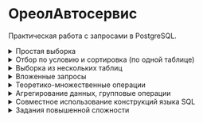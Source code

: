 # ОреолАвтосервис
Практическая работа с запросами в PostgreSQL. 

<details><summary>Простая выборка</summary>
1. Выдать список механиков (все столбцы таблицы mechanic).
		
```
SELECT * 
FROM mechanic
```
	
2. Выдать государственные номерные знаки, серии, номера и даты выдачи свидетельств о регистрации транспортных средств (таблица vehicle).

```
SELECT gnz, 
       ser$reg_certif, 
       num$reg_certif, 
       date$reg_certif 
FROM vehicle
```
	
3. Сформировать список автомобилей, прошедших обслуживание (таблица maintenance), путем указания их государственных номерных знаков (без дубликатов).
	
```
SELECT DISTINCT gnz  
FROM maintenance  
```
	
4. Выдать список государственных номерных знаков, серии, номера и даты выдачи свидетельств о регистрации транспортных средств в виде таблицы из двух колонок – "Государственный номерной знак", "Свидетельство о регистрации транспортного средства".
	
```
SELECT gnz "Государственный номерной знак",  
       concat_ws(', ', ser$reg_certif, 
       		       num$reg_certif, 
       		       date$reg_certif) 
       "Свидетельство о регистрации транспортного средства" 
FROM vehicle  
```
	
5. Сформировать список автомобильных заводов с указанием наименования, адреса фактического размещения и контактного телефона. Перечень должен быть отсортирован по наименованию, по алфавиту.
	
```
SELECT factory_name, 
       legal_addr,
       phone 
FROM factory 
ORDER BY factory_name
```
	
6. Составить список групп транспортных средств (таблица transpgroup) в формате <идентификатор группы>: <наименование группы> - <описание> (колонки id_tg, name и note, соответственно). Результирующий столбец должен быть именован, как "Группы транспортных средств".
	
```
SELECT concat(id_tg,': ', name,' - ', note) 
	   "Группы транспортных средств" 
FROM transpgroup
```
	
7. Составить список автомобилей с указанием их государственного номерного знака, стоимости и уплаченной суммы налога на добавленную стоимость, которая рассчитывается по ставке 20%.
	
```
SELECT gnz, 
       cost, 
       cost*0.2 "Налог" 
FROM vehicle
```
	
8. Рассчитать суммарную стоимость зарегистрированных автомобилей. Результат представить в денежном формате (длина мантиссы равна 2).
	
```
SELECT SUM(cost)::money "Суммарная стоимость" 
FROM vehicle
```
	
9. Выдать фамилии, инициалы и дату рождения механиков (получить в результирующей выборке один столбец со значениями вида "Светлов В.К., дата рождения 01.06.1967"). Для форматирования дат рождения использовать маску dd.mm.yyyy. Дать столбцу альтернативное имя "Лучшие механики предприятия". Ограничить список первыми пятью механиками, сортировку не производить.
Пример записи в ответе: Савостьянов А.В., дата рождения 23.03.1970
	
```
SELECT concat(sname_initials, ', 
       дата рождения ',to_char(born,'dd.mm.yyyy')) 
       "Лучшие механики предприятия" 
FROM mechanic 
LIMIT 5
```
	
10. Выдать фамилии, инициалы, даты рождения в формате 'dd.mm.yyyy' и возраст (в полных годах) механиков (использовать встроенную функцию age для работы с интервалами дат; выражение вида trunc((current_date-born)/365) некорректно, так как оно не учитывает високосные года).
	
```
SELECT sname_initials, 
       to_char(born,'dd.mm.yyyy') born, 
       age(born)  
FROM mechanic
```
	
11. Рассчитать отношение стоимости каждого автомобиля к его пробегу в километрах с точностью до копейки. Результат представить в виде: "<государственный номерной знак>-<значение отношения стоимости к пробегу> руб/км".

```
SELECT concat(gnz, ' - ',cost::money/run, 'руб/км') 
FROM vehicle
```
	
12. Сформировать список автомобилей (государственный номерной знак) с указанием в отдельном столбце даты, а в отдельном столбце времени прохождения обслуживания (таблица maintenance).

```
SELECT gnz, 
       to_char(date_work, 'dd.mm.yyyy')  "Date", 
       to_char(date_work, 'hh24:mi:ss')  "Time" 
FROM maintenance
```
	
13. Сформировать ведомость амортизационной стоимости автомобилей, учитывая, что за каждый полный год объект учета теряет 7% первоначальной стоимости. Для автомобилей, амортизационная стоимость которых меньше нуля, указывать отрицательную величину. Возраст автомобиля считать от даты ввода в эксплуатацию – date_use (таблица vehicle). В ведомость включить государственные номерные знаки, дату ввода в эксплуатацию и остаточную стоимость.
	
```
SELECT gnz, 
       date_use, 
       cost-(cost*0.07*(EXTRACT(YEAR FROM age(date_use)))) 
       "Амортизационная стоимость" 
FROM vehicle
```
	
14. Сформировать список автомобилей с указанием дня недели и порядкового дня года, в который они выпущены (столбец date_made таблицы vehicle). Результат оформить в виде одного столбца с именем "День недели и день года выпуска".

```
SELECT concat(to_char(date_made, 'Day'), ' ', 
       date_part('doy', date_made))  
       "День недели и день выпуска" 
FROM vehicle
```
</details>
	
<details>
<summary>Отбор по условию и сортировка (по одной таблице)</summary>

15. Найти российские автомобильные заводы, у которых почтовый и фактический адреса совпадают. Сформировать список с именами, фактическими адресами и контактными телефонами предприятий. 

```
SELECT factory_name, 
       legal_addr, 
       phone 
FROM factory 
WHERE phone LIKE '+7%' 
      AND 
      post_addr = legal_addr
```
	
16. Составить список механиков, имеющих трудовой стаж (столбец certif_date) более 13 лет. Выдать фамилии и инициалы механиков, даты выдачи сертификатов и приема на работу, трудовой стаж (полных лет), отсортировать список по возрастанию трудового стажа. 
	
```
SELECT sname_initials, 
       certif_date, 
       work_in_date, 
       EXTRACT(YEAR FROM age(certif_date)) "Стаж" 
FROM mechanic 
WHERE EXTRACT(YEAR FROM age(certif_date))>=13 
ORDER BY 4 ASC
```

17. Найти автомобили, для которых НДС, уплаченный при приобретении, превосходит 600 000 рублей (НДС рассчитывается по ставке 20% от суммы платежа). Выдать государственные номерные знаки, суммы и даты поступления уплаченного НДС. Выдачу отсортировать по уменьшению суммы уплаченного НДС.

```
SELECT gnz, 
       cost, 
       date$reg_certif 
FROM vehicle 
WHERE cost*0.2 > 6e5 
ORDER BY cost DESC
```
	
18. Сформировать список автомобилей, зарегистрированных в Орловской области. Вывести государственный номерной знак, серию, номер и дату выдачи свидетельства о регистрации транспортного средства. Отсортировать данные по региону регистрации, по убыванию.

```
SELECT gnz, 
       ser$reg_certif, 
       num$reg_certif, 
       date$reg_certif 
FROM vehicle 
WHERE substring(gnz from 7)::integer IN (57, 157, 757)
```
	
19. Найти работы, выполненные в выходные дни (субботу и воскресенье). Выдать государственные номерные знаки автомобилей, даты проведения работ, дни недели, в которые они проводились, и технические заключения по их результатам (tech_cond_resume). 
	
```
SELECT gnz, 
       DATE(date_work),
       to_char(date_work, 'Day') "День недели",
       tech_cond_resume 
FROM maintenance 
WHERE date_part('dow', date_work) IN (0,6)
```
	
20. Сформировать список работ, проведенных в выходные дни (кроме праздничных), по которым не сформировано техническое заключение специалиста.

```
SELECT gnz, 
       DATE(date_work),
       to_char(date_work, 'Day') "День недели",
       tech_cond_resume 
FROM maintenance 
WHERE date_part('dow', date_work) IN (0,6) 
      AND 
      tech_cond_resume IS NULL
```
	
21. Найти наименования отечественных моделей автомобилей, сформированных в соответствие с советским ГОСТ классификации и кодирования (кодировка номера модели имеет четыре разряда). 

```
SELECT model_name 
FROM model 
WHERE length(substring(model_name FROM 5))=4 
      AND 
      substring(model_name FOR 3) IN ('ГАЗ','ВАЗ','ПАЗ')
```
	
22. Выдать фамилии, инициалы механиков с фамилиями, начинающимися на буквы "А", "Ч", "Г" с упорядочением результирующей выборки по фамилии. 

```
SELECT sname_initials 
FROM mechanic
WHERE sname_initials LIKE 'А%' 
      OR sname_initials LIKE 'Ч%' 
      OR sname_initials LIKE 'Г%'
```

23. Найти автомобильные заводы, в названиях или почтовых адресах или фактических адресах которых встречается символ подчеркивания "_" (использовать предикат LIKE с конструкцией ESCAPE). Выдать названия юридических лиц, их почтовые и фактические адреса и телефоны. 

```
SELECT factory_name, 
       post_addr, 
       legal_addr, 
       phone 
FROM factory 
WHERE factory_name LIKE '%!_%' ESCAPE '!' 
      OR post_addr LIKE '%!_%' ESCAPE '!' 
      OR legal_addr LIKE '%!_%' ESCAPE '!'
```
	
24. Определить, когда последний раз проводилось обслуживание автомобиля с государственным номерным знаком 'c910ca57'. Результат представить в виде даты в формате "день.месяц.год" с указание тысячелетия (четырехразрядное обозначение года).

```
SELECT to_char(date_work,'dd.mm.yyyy') 
FROM maintenance 
WHERE gnz='c910ca57' 
ORDER BY date_work DESC 
LIMIT 1
```
	
25. Определить автомобили, которые в 2018 году посетили предприятие для обслуживания или ремонта. 

```
SELECT DISTINCT gnz 
FROM maintenance  
WHERE to_char(date_work, 'yyyy') = '2018'
```

26. Найти технические заключения, серия которых состоит только из цифр. Выдать серии, номера заключений и даты выполнения работ. 

```
SELECT s$diag_chart, 
	   mt_id, 
	   to_char(date_work, 'dd.mm.yyyy') 
FROM maintenance 
WHERE s$diag_chart ~ E'^\\d+$'
```
	
27. Найти технические заключения о проведенных работах, которые в серии имеют буквосочетание "ТО" в любом регистре, на любой позиции, выданные на работы, проведенные в 2019 году. Выдать серии и номера технических заключений через пробел в одном столбце. 

```
SELECT concat(s$diag_chart, ' ', st_id) 
FROM maintenance 
WHERE s$diag_chart ILIKE '%ТО%' 
      AND 
      extract(year FROM date_work)=2019
```
	
28. Найти работы, выполненные в последний день месяца (учитывать високосные годы). Выдать серии и номера технических заключений, даты (без указания времени) проведения работ, содержание заключения. 

```
SELECT s$diag_chart, 
       st_id, 
       to_char(date_work,'dd.mm.yyyy'), 
       tech_cond_resume 
FROM maintenance 
WHERE  date(date_work) 
       = 
       (date_trunc('month',date_work) + INTERVAL '1 MONTH - 1 DAY')::DATE
```

29. Найти автомобили, зарегистрированные за пределами Орловской области (код региона государственного номерного знака не входит во множество {57, 157, 757}). Выдать государственные номерные знаки, даты изготовления, даты начала эксплуатации, серии, номера и даты выдачи свидетельств о регистрации транспортных средств. Результат отсортировать по дате начала эксплуатации.

```
SELECT gnz, 
       date_made, 
       date_use, 
       ser$reg_certif, 
       num$reg_certif, 
       date$reg_certif 
FROM vehicle 
WHERE substring(gnz FROM 7)::integer NOT IN (57, 157, 757) 
ORDER BY date_use
```
	
30. Сформировать сортированный список государственных номерных знаков зарегистрированных автомобилей с добавлением столбца с порядковым номером записи, с названием "numrow".

```
SELECT gnz, 
       ROW_NUMBER() OVER (ORDER BY gnz)  numrow 
FROM vehicle
```	
</details>
	
<details>
<summary>Выборка из нескольких таблиц</summary>
	
31. Сформировать список производителей автомобилей и принадлежащих им заводов, отсортированный по столбцу "Производитель" по алфавиту. Столбец с названиями заводов именовать как "Завод".

```
SELECT name "Производитель", 
       factory_name "Завод"  
FROM factory f
INNER JOIN brand b ON b.idb = f.idb
ORDER BY name
```
	
32. Составить список автомобилей с указанием их государственного номерного знака (таблица vehicle), производителя (таблица brand), наименования марки (таблица marka) и модели (таблица model). Выдачу сформировать в виде двух столбцов – "Государственный номерной знак" и "Автомобиль". Во втором столбце должны быть через запятую указаны производитель, марка и модель. Учесть, что при конкатенации строк если одно из выражений возвращает NULL, то и вся строка примет значение NULL (использовать функцию COALESCE).

```
SELECT gnz AS "Государственный номерной знак", 
       COALESCE(CONCAT(b.name,', ', m.name,', ', mod.model_name),'Нет инфо') 
       "Автомобиль"
FROM vehicle v
JOIN brand b ON b.idb = v.idb
JOIN marka m ON m.idm = v.idm 
JOIN model mod ON mod.idmo = v.idmo
```
	
33. Создать список контактных телефонов производителей (телефоны заводов), по которым могут обратиться владельцы автомобилей. Указать государственный номерной знак автомобиля, наименование производителя и контактный телефон завода, на котором произведен автомобиль. 

```
SELECT v.gnz, b.name, f.phone 
FROM vehicle v
JOIN factory f ON f.idf = v.idf
JOIN brand b ON b.idb = v.idb
```
	
34. Составить список механиков, обслуживавших автомобиль с государственным номерным знаком "o009oo57". В выдачу включить дату проведения работ в формате "dd.mm.yyyy" и фамилию и инициалы механика. Результат отсортировать в хронологическом порядке.

```
SELECT to_char(date_work, 'dd.mm.yyyy'), 
       mec.sname_initials 
FROM maintenance mt
JOIN mechanic mec ON mec.id_mech = mt.id_mech
WHERE mt.gnz='o009oo57'
ORDER BY date_work DESC
```
	
35. Найти автомобили производства Японии. Указать производителя, марку, модель, разделенные пробелами в одном столбце, и государственный номерной знак. Учесть, что ряд автомобилей в атрибуте marka имеют значение NULL.

```
SELECT concat(b.name,' ', m.name,' ', mod.model_name) "Автомобиль", 
       v.gnz "Гос. номер. знак"
FROM vehicle v
JOIN brand b ON b.idb = v.idb
JOIN marka m ON m.idm = v.idm
JOIN model mod ON mod.idmo = v.idmo
JOIN state st ON st.st_id = v.st_id
WHERE st.name='Япония'
```

36. Сформировать список автомобилей, сменивших владельца (самосоединение таблицы vehicle со своей копией, совпадают даты изготовления, производители, марки, модели; различаются государственные номерные знаки, серии, номера и даты выдачи свидетельств о регистрации транспортных средств). В выдачу включить столбец "Дата изготовления", указать установленный ранее государственный номерной знак, серию, номер и дату (в формате "dd.mm.yyyy") выдачи свидетельства о регистрации транспортного средства в одном столбце, разделив пробелами. Такие же данные должны быть приведены по новому государственному регистрационному знаку и свидетельству о регистрации транспортного средства.

```
SELECT a1.date_made, 
	   a1.gnz, CONCAT_WS(' ',a1.num$reg_certif, a1.ser$reg_certif, 
	   to_char(a1.date$reg_certif, 'dd.mm.yyyy'))  "Дата изготовления",
	   b1.gnz, 
	   CONCAT_WS(' ',b1.num$reg_certif, 
	   b1.ser$reg_certif, 
	   to_char(b1.date$reg_certif, 'dd.mm.yyyy')) "Да-та изготовления"
FROM vehicle a1
JOIN vehicle b1
ON b1.date_made = a1.date_made
AND b1.gnz > a1.gnz  
JOIN brand ON brand.idb = a1.idb
JOIN marka ON marka.idm = a1.idm
JOIN model ON model.idmo = a1.idmo
```

37. Выдать список механиков (фамилии и инициалы), государственные номерные знаки обслуженных или отремонтированных ими автомобилей и даты выполнения работ с учетом возможности отсутствия выполненных заказов некоторыми механиками. 

```
SELECT m.sname_initials, 
	   mt.gnz, 
	   mt.date_work, 
	   mt.tech_cond_resume
FROM maintenance mt
RIGHT JOIN mechanic m ON mt.id_mech = m.id_mech
```
	
38. Сформировать список технических заключений по ремонтам автомобилей BMW. В выдачу включить наименование производителя, наименование завода, дату проведения ремонта без указания времени, формулировку технического заключения. Список технических заключений отсортировать по дате оформления.

```
SELECT b.name, 
	   f.factory_name, 
	   DATE(mt.date_work), 
	   mt.tech_cond_resume
FROM maintenance mt
JOIN brand b ON b.idb = mt.idb
      AND 
      b.idb = 22
JOIN factory f ON f.idf = mt.idf
WHERE mt.mt_id::INT = 20
ORDER BY mt.date_work
```

39. Найти автомобильные предприятия, расположенные на той же улице, что и "ОАО АВТОВАЗ". Выдать наименование, почтовый и фактический адрес, контактный телефон. Использовать самосоединение.

```
SELECT a1.factory_name, 
       b1.post_addr, 
       b1.legal_addr, 
       b1.phone
FROM factory a1
JOIN factory b1 ON a1.factory_name LIKE '%ОАО АВТОВАЗ%'
     AND a1.post_addr = b1.post_addr 
     AND a1.factory_name > b1.factory_name
```
	
40. Найти автомобили, которые обслуживал тот же механик, что и автомобиль с государственным номерным знаком "o929ao57". Выдать государственные номерные знаки обслуженных автомобилей, даты выполнения работ и в отдельном столбце время выполнения работ в 24-часовом формате без указания секунд.

```
SELECT b1.gnz,  
       b1.date_work, 
       to_char(b1.date_work,'hh:mm')
FROM maintenance a1
JOIN maintenance b1 ON b1.id_mech = a1.id_mech 
     AND 
     a1.gnz = 'o929ao57'
```

41. Сформировать список автомобилей, свидетельство о регистрации транспортного средства которых имеет ту же серию, что и документ автомобиля с государственным номерным знаком "c172ac57". В выдачу включить только автомобили того же производителя, что и автомобиль с государственным номерным знаком "c172ac57", указать их государственный номерной знак, наименование производителя, дату ввода в эксплуатацию (date_use).

```
SELECT t1.factory_name, 
       t1.post_addr, 
       t1.legal_addr, 
       t1.phone 
FROM factory t1 
JOIN factory t2 USING (post_addr) 
WHERE t1.idf > t2.idf 
      AND 
     t2.factory_name ~ '.ОАО АВТОВАЗ.';
SELECT t1.gnz, 
       t1.idb, 
       t1.date_use 
FROM vehicle t1 
LEFT JOIN vehicle t2 USING (ser$reg_certif) 
WHERE t2.gnz = 'c172ac57' 
      AND 
      t1.idb = t2.idb 
      AND 
      t1.gnz != t2.gnz
```
</details>

<details>
<summary>Вложенные запросы</summary>
	
42. Найти автомобили, которые никогда не обслуживались предприятием. Выдать список государственных номерных знаков этих автомобилей.

```
SELECT v.gnz 
FROM vehicle v
WHERE v.gnz NOT IN (SELECT gnz 
                    FROM maintenance)
```
	
43. Составить список автомобилей (государственный номерной знак и стоимость), которые стоят не более средней стоимости всех зарегистрированных автомобилей.

```
SELECT gnz, 
       cost
FROM vehicle 
WHERE cost<=(SELECT AVG(cost) 
	     FROM vehicle)
```
		   
44. Найти автомобили, которые были приобретены не новыми. К таким можно отнести экземпляры, у которых год и месяц начала эксплуатации и год и месяц даты выдачи свидетельства о регистрации транспортного средства не совпадают.

```
SELECT gnz
FROM vehicle 
WHERE (SELECT to_char(date_use, 'yyyy.mm')) 
       != 
      (SELECT to_char(date$reg_certif, 'yyyy.mm'))
```
		   
45. Найти автомобили, изготовленные на том же заводе, что и автомобиль с государственным номерным знаком "x027kp57". Выдать их государственные номерные знаки, наименование, почтовый адрес и контактный телефон завода. 

		   
```
SELECT v.gnz, 
       f.factory_name, 
       f.post_addr, 
       f.phone
FROM factory f
JOIN vehicle v ON v.idf = f.idf
     AND 
     (SELECT vehicle.idf 
     FROM vehicle 
     WHERE vehicle.gnz='x027kp57')
     =
     f.idf 
     AND v.gnz != 'x027kp57'
```
		   
46. Составить список автомобильных брендов, не имеющих собственного производства на территории Российской Федерации. Указать их наименования, государственную принадлежность.

		   
```
SELECT b.name, 
       st.name 
FROM state st
JOIN brand b ON b.st_id = st.st_id
AND 
(SELECT state.st_id 
FROM state 
WHERE state.name='Российская Федерация') != b.st_id
```
		   
47. Найти производителей, которые имеют заводы, как на территории Российской Федерации, так и за ее пределами. Указать наименование бренда, название и адрес размещения завода.

```
WITH 
rus_br AS
(
SELECT idb
FROM factory
WHERE st_id != 1
	  AND 
	  legal_addr ILIKE '%Россия%'
)
SELECT b.name,
	   f.factory_name,
	   f.legal_addr
FROM brand b 
JOIN factory f ON f.idb = b.idb
WHERE b.idb IN (SELECT *
		FROM rus_br
	       )
```

48. Определить почтовый адрес завода, изготовившего автомобиль с государственным номерным знаком "a723ak57", для направления претензии по недостатку, выявленному в ходе проведения ремонта 6 ноября 2018 года. В выдачу включить государственный номерной знак, производителя, марку и модель автомобиля в одной колонке через запятую, дату изготовления автомобиля, наименование завода-изготовителя, его почтовый адрес, дату проведения ремонта, серию и номер выданной диагностической карты в одной колонке через пробел, техническое заключение по ремонту.


```
SELECT mt.gnz, 
	   concat_ws(', ',b.name, m.name, md.model_name), 
	   v.date_made,
	   f.factory_name, 
	   f.post_addr, 
	   mt.date_work, 
	   concat_ws(' ',mt.s$diag_chart, mt.n$diag_chart),
	   mt.tech_cond_resume
FROM maintenance mt
INNER JOIN vehicle v ON v.gnz 
		IN (
    	SELECT gnz 
    	FROM maintenance
        WHERE gnz = 'a723ak57')
	    AND mt.date_work::DATE = '06-11-2018'
JOIN marka m ON m.idm = mt.idm
JOIN brand b ON b.idb = mt.idb
JOIN model md ON md.idmo = mt.idmo
JOIN factory f ON f.idf = mt.idf
```

49. Рассчитать количество заказов по видам работ. Выдачу сформировать в виде таблицы, где предусмотреть три столбца: "Техническое обслуживание", включив в подсчет все виды технического обслуживания; "Ремонт"; "Предпродажная подготовка". 

```
SELECT 
(SELECT COUNT(date_work) 
FROM maintenance 
WHERE mt_id::INT BETWEEN 1 AND 18) "Техническое обслуживание",
(SELECT COUNT(date_work) 
FROM maintenance 
WHERE mt_id::INT = 20) "Ремонт", 
(SELECT COUNT(date_work) 
FROM maintenance 
WHERE mt_id::INT = 19) "Предпродажная подготовка"
FROM maintenance
LIMIT 1
```

50. Найти механиков, которые выполнили 2 и более заказов в один день. Выдать их фамилии и инициалы.


```
SELECT m.sname_initials
FROM maintenance mt
JOIN mechanic m ON mt.id_mech = m.id_mech
GROUP BY mt.date_work::Date, m.sname_initials
HAVING COUNT(date_work::date) >= 2
```
	
</details>	

<details>
<summary>Теоретико-множественные операции</summary>
	
51. Найти автомобили, претендующие на отнесение к классу раритетных. К таковым относят автомобили отечественного производства в возрасте не менее 30 лет, либо зарубежные автомобили в возрасте не менее 25 лет, либо автомобили, имеющие пробег не менее 500000 км без учета возраста. Указать государственный номерной знак, год выпуска и пробег каждого из них.

```
SELECT v.gnz,
       EXTRACT(YEAR FROM v.date_made) god,
       v.run
FROM vehicle v
JOIN brand b ON b.idb = v.idb
WHERE (b.idb IN (1, 2, 8, 9)
       AND
       DATE_PART('YEAR', AGE(CURRENT_DATE, v.date_made))::INT >= 30)
       OR
       (b.idb IN (22,23,11,31,32,41,42)
       AND 
       DATE_PART('YEAR', AGE(CURRENT_DATE, v.date_made))::INT >= 25)
       OR
       (v.run > 500000)
```

52. Найти автомобили, которые посещали предприятие только по пятницам. Выдать государственные номерные знаки. 

```
SELECT DISTINCT m.gnz
FROM maintenance m
WHERE EXTRACT(DOW FROM date_work) = 5
	  AND
	  NOT EXISTS	
	  			(SELECT gnz
				FROM maintenance mt
				WHERE m.gnz = mt.gnz
				 	  AND
				      EXTRACT(DOW FROM date_work) != 5)
```
	
53. Найти все автомобили, обслуженные механиком Баженовым М.К. (все виды ТО), и (в том числе включительно) отремонтированные механиком Савостьяновым А.В. (только ремонты). Указать их государственные номерные знаки.

```
WITH
baz AS
(
	    SELECT gnz
	    FROM maintenance
	    WHERE 
		(id_mech = 5
		AND 
		mt_id::INT BETWEEN 1 AND 18)
),
sev AS
(
	SELECT gnz
	FROM maintenance
	WHERE id_mech = 1
	      AND
	      mt_id::INT = 20
)
SELECT baz.gnz
FROM baz
JOIN sev ON baz.gnz = sev.gnz
```
	
54. Найти механиков, которые в 2018 году ежемесячно (без пропусков) получали наряды на обслуживание или ремонт автомобилей. Выдать их фамилии и инициалы.

```
(SELECT first_value(sname_initials) OVER (ORDER BY 1) sname 
FROM mechanic AS m1
JOIN maintenance m ON m1.id_mech = m.id_mech
WHERE extract('year' from date_work) = 2018 
GROUP BY m1.id_mech, m1.sname_initials 
HAVING COUNT(DISTINCT extract('month' from date_work)) = 12)
```
	
55. Найти автомобили, которые обслуживались только в 2018 году. Указать государственный номерной знак, дату проведения обслуживания и техническое заключение по его результатам.

```
SELECT gnz,
       date_work dt,
       tech_cond_resume tcr
FROM maintenance m
WHERE EXTRACT(YEAR FROM date_work::date) = 2018
	  AND
	  NOT EXISTS
	  		(SELECT gnz
			FROM maintenance mt
			WHERE m.gnz = mt.gnz
			AND
			EXTRACT(YEAR FROM date_work::date) != 2018
			)
```

56. Выдать список рабочих дней в феврале 2018 года, в которые не выполнялись заказы по обслуживанию или ремонту автомобилей. Выдать даты дней без заказов.

```
WITH
gendt AS
(
SELECT i::date 
FROM generate_series('2018-02-01',
		     '2018-02-28',
		     '1 day'::INTERVAL) i
)
SELECT gendt.i
FROM gendt
LEFT JOIN maintenance mt ON mt.date_work::date = gendt.i
WHERE mt.date_work IS NULL
	  AND
	  EXTRACT(ISODOW FROM gendt.i) NOT IN (6,7)
	  AND gendt.i <> '2018-02-23'	
```
</details>	

<details>
<summary>Агрегирование данных, групповые операции</summary>
	
57. Определить количество работ, выполненных в 2017 году. 

```
SELECT COUNT(gnz) 
FROM maintenance 
WHERE EXTRACT(year FROM date_work)=2017
```
	
58. Рассчитать общую сумму НДС, уплаченную в 2016 году (НДС рассчитывается как 18% от суммы платежа) за приобретенные автомобили. Результат округлить до копеек и представить в виде количества рублей и копеек. 

```
SELECT to_char(SUM(cost)*0.18,'999 999 999 руб. 99 коп')
FROM vehicle 
WHERE EXTRACT(year FROM date$reg_certif)=2016
```
	
59. Определить, сколько учтено автомобилей, зарегистрированных в Орловской области. 

```
SELECT COUNT(gnz) 
FROM vehicle
WHERE SUBSTRING(gnz FROM 7 FOR 2)::INT IN ( 57 )
```
	
60. Определить средний возраст механиков предприятия с точностью до двух значащих цифр мантиссы.

```
SELECT ROUND(((EXTRACT(YEAR FROM AVG(AGE(born))) * 12 
       + 
       EXTRACT(MONTH FROM AVG(AGE(BORN))))/12), 2) 
FROM mechanic
```
	
61. Определить общую и среднюю стоимость с точностью до копейки, общий и средний пробег с точностью до 100 м всех зарегистрированных автомобилей. Указать в качестве имен столбцов требуемые вычисления.

```
SELECT ROUND(SUM(cost), 2)  "Общая стоимость",
       ROUND(AVG(cost), 2) "Средняя стоимость",
       ROUND(SUM(run), 1) "Общий пробег",
       ROUND(AVG(run), 1) "Средний пробег"
FROM vehicle
```
	
62. Определить средний пробег автомобилей каждого бренда. Результат округлить до 10 м. 

```
SELECT ROUND(AVG(vehicle.run),2),
       b.name
FROM vehicle
JOIN brand b ON b.idb = vehicle.idb
GROUP BY vehicle.idb, b.name
```

63. Рассчитать среднюю стоимость с точностью до копейки каждой марки зарегистрированных автомобилей. В выдачу включить наименование бренда, марки и среднюю стоимость.

```
SELECT AVG(v.cost)::money,
       b.name,
       m.name
FROM vehicle v
JOIN brand b ON b.idb = v.idb
JOIN marka m ON m.idm = v.idm
GROUP BY  b.name, m.name
```
	
64. Определить с точностью до двух значащих цифр мантиссы средний возраст автомобилей каждой марки. Для автомобилей, у которых не предусмотрена марка, указывать модель.

```
SELECT DISTINCT ON (m.name) ROUND(CAST(AVG(DATE_PART('YEAR', AGE(v.date_made)) )AS NUMERIC), 2),
	CASE
	   WHEN m.name IS NULL THEN  md.model_name
	   ELSE m.name
	END
FROM vehicle v
JOIN marka m ON m.idm = v.idm
JOIN model md ON v.idmo = md.idmo
GROUP BY m.name, md.model_name
```
	
65. Определить год, за который поступило больше всего заказов (относительно других лет).

```
SELECT EXTRACT(year FROM date_work::date) years
FROM maintenance
GROUP BY EXTRACT(year FROM date_work::date)
ORDER BY COUNT(date_work) DESC
LIMIT 1
```

66. Построить распределение марок автомобилей, ограничив список марками, встречающимися не менее 8 раз. Список упорядочить по уменьшению количества экземпляров марки.

```
SELECT CONCAT(b.name, ' ',m.name),
       COUNT(m.name)
FROM vehicle v
JOIN marka m ON m.idm = v.idm
JOIN brand b ON b.idb = v.idb
GROUP BY b.name, m.name
HAVING COUNT(m.name) >= 8
ORDER BY 2 DESC
```
	
67. Найти автомобили, владельцы которых за все время разместили заказ только один раз. Выдать государственные номерные знаки.

```
SELECT gnz
FROM maintenance
GROUP BY gnz
HAVING COUNT(date_work) = 1
```
	
</details>
	
<details>
<summary>Совместное использование конструкций языка SQL</summary>
	
68. Найти автомобили, выпущенные в Евросоюзе. Выдать государственные номерные знаки, государственную принадлежность и наименование завода-изготовителя, его фактический адрес и телефон.

```
SELECT v.gnz,
       s.name,
       f.factory_name,
       f.legal_addr,
       f.phone
FROM vehicle v
JOIN state s ON s.st_id = v.st_id
JOIN factory f ON f.idf = v.idf
WHERE s.st_id IN (2,4)
```

69. Найти автомобили, которые проходили на предприятии только предпродажную подготовку. Указать их государственные номерные знаки, дату предпродажной подготовки, фамилию и инициалы механика, проводившего работы.

```
SELECT mt.gnz,
       mt.date_work::DATE,
       m.sname_initials
FROM maintenance mt
JOIN mechanic m ON m.id_mech = mt.id_mech
JOIN maintenancetype mtt ON mtt.mt_id = mt.mt_id
WHERE mtt.mt_id::int = 19
```

70. Определить автомобильный бренд, на который клиенты предприятия, вместе потратили больше всех денег (найти «автомобиль богатых»).

```
WITH 
br AS
(
SELECT idb,
       SUM(cost) totalc
FROM vehicle
GROUP BY idb
ORDER BY totalc DESC
LIMIT 1
)
SELECT b.name
FROM brand b
JOIN br ON b.idb = br.idb
```

71. Определить, сколько автобусов обслужено механиком Кротовым К.О.

```
SELECT COUNT(mt.id_tg)
FROM maintenance mt
WHERE mt.id_mech = (SELECT id_mech
		    FROM mechanic
		    WHERE sname_initials ILIKE '%Кротов К.О.%')
	 	    AND
	 	    mt.id_tg = (SELECT id_tg
				FROM transpgroup
				WHERE name ILIKE '%Автобус%')
```
	
72. Найти автомобили, которые были приобретены не новыми (интервал между датой выдачи свидетельства о регистрации транспортного средства и датой начала эксплуатации больше двух недель). Выдать государственные номерные знаки, производителя, марку, модель, серию, номер и дату выдачи свидетельства о регистрации транспортного средства, дату начала эксплуатации. Все данные, кроме даты начала эксплуатации организовать одним столбцом по формату: <Государственный номерной знак><Производитель><Марка><Модель>, Свидетельство о регистрации <Серия СРТС> № <Номер СРТС> выдано: <Дата выдачи СРТС>.

```
SELECT v.date_use,
       CONCAT(v.gnz, 
              b.name,
              mr.name,
              md.model_name,
              'Свидетельство о регистрации: ',v.ser$reg_certif,
              '№',v.num$reg_certif,
              'выдано: ', v.date$reg_certif
              )
FROM vehicle v
JOIN brand b ON b.idb = v.idb
JOIN marka mr ON mr.idm = v.idm
JOIN model md ON md.idmo = v.idmo
WHERE AGE(date$reg_certif, date_use) > '14 days'
```
	
73. Сформировать список заводов по производству автомобилей, размещенных на территории Российской Федерации, и, в зависимости от того, входит ли страна бренда в Европейский союз или нет, указать наименование бренда, предприятия, почтовый или фактический адрес соответственно (для стран Евросоюза указывать почтовый адрес), телефон.

```
SELECT b.name,
       f.factory_name,
	   CASE
	   		WHEN f.st_id IN (2,4) THEN f.post_addr
	   		ELSE f.legal_addr
	   END post_addr,
       f.phone
FROM brand b
JOIN factory f ON b.idb = f.idb 
WHERE f.legal_addr ILIKE '%Россия%'
```
	
74. Найти производителей, автомобили которых в 2018 году реже остальных требовали ремонта. Выдать названия брендов и количество ремонтов их автомобилей.

```
SELECT b.name,
       COUNT(mt.mt_id) "Количество ремонтов"
FROM maintenance mt
JOIN brand b ON b.idb = mt.idb
JOIN maintenancetype mtt ON mtt.mt_id = mt.mt_id
WHERE mtt.mt_id::int = 20
      AND
      EXTRACT(YEAR FROM mt.date_work) = 2018
GROUP BY mt.mt_id, b.name
ORDER BY 2 ASC
LIMIT 1
```

75. Найти механиков, которые выполнили больше работ, чем Голубев Д.Н. В выдачу включить фамилии и инициалы этих людей.

```
SELECT mec.sname_initials
FROM maintenance mt
JOIN mechanic mec ON mt.id_mech = mec.id_mech
WHERE mt.mt_id::INT BETWEEN 1 AND 18
GROUP BY 1
HAVING COUNT(date_work) > (SELECT 
	   		   COUNT(date_work) cdw
			   FROM maintenance
			   WHERE id_mech = 12
			   AND
			   mt_id::INT BETWEEN 1 AND 18
			   )
```
	
76. Найти автомобили, зарегистрированные в один и тот же день. Выдать государственные номерные знаки, в одном столбце через пробел производителя, марку и модель каждого из них, дату регистрации.
	
```
SELECT v.gnz,
       CONCAT_WS(' ',br.name, m.name, mod.model_name),
       v.date$reg_certif
FROM vehicle v
JOIN vehicle b ON b.date$reg_certif = v.date$reg_certif
JOIN brand br ON br.idb = v.idb
JOIN marka m ON m.idm = v.idm
JOIN model mod ON mod.idmo = v.idmo
WHERE v.gnz != b.gnz
```

77. Для каждого автомобиля указать число посещения им предприятия (учитывать, что могут быть автомобили, которые ни разу не обслуживались, в этом случае выводить значение 0). Вывести государственные номерные знаки, серии, номера и даты их свидетельств о регистрации транспортного средства и количество посещений. Выдачу отсортировать по количеству посещений.

```
SELECT  v.gnz,
	v.ser$reg_certif,
	v.num$reg_certif,
	v.date$reg_certif,
	COUNT(mt.date_work) totalW
FROM maintenance mt
RIGHT JOIN vehicle v ON mt.gnz = v.gnz
GROUP BY 1,2,3,4
ORDER BY totalW DESC
```
	
78. Найти автомобили, которые в 2016, 2017 и 2018 годах совершили 80% и более посещений предприятия от всего объема их обслуживания за все время. Вывести их государственные номерные знаки. 

```
SELECT m.gnz, 
       COUNT(to_char(m.date_work, 'yyyy')) 
FROM maintenance m,
    (SELECT m.gnz, COUNT(to_char(m.date_work, 'yyyy')) 
     FROM maintenance m 
     WHERE to_char(date_work, 'yyyy') = '2016' OR to_char(date_work, 'yyyy') = '2017' 
     OR to_char(date_work, 'yyyy') = '2018' GROUP BY m.gnz) 
TEMP WHERE m.gnz = TEMP.gnz GROUP BY m.gnz, TEMP.count 
HAVING COUNT(to_char(m.date_work, 'yyyy'))*0.8 <= TEMP.count
```

79. Найти механиков, получивших сертификат на работу после достижения ими пенсионного возраста. Учесть, что до 2018 года возраст выхода на пенсию для мужчин составлял 60, а для женщин – 55 лет, а с 2018 года эти показатели увеличены на 5 лет и действуют относительно тех, кому настал срок выхода на пенсию. Прогрессивную шкалу роста пенсионного возраста не учитывать. Выдать фамилии, инициалы и даты рождения механиков, даты получения ими сертификатов и приема на работу.

```
SELECT sname_initials,
       born,
       certif_date,
       work_in_date
FROM mechanic
WHERE DATE_PART('YEAR',AGE(born)) >= 65
OR 
DATE_PART('YEAR',AGE(born)) >= 60
```
	
80. Сформировать отчет о выполненных ремонтах автомобилей за все время работы предприятия. В отчете отобразить: государственный номерной знак; в одном столбце через запятую наименование производителя, марку и модель; также в одном столбце указать через пробел серию, номер и дату выдачи свидетельства о регистрации транспортного средства; дату проведения ремонта; фамилию и инициалы механика, выполнившего ремонт; техническое заключение по ремонту. Все даты приводить в формате "dd.mm.yyyy".

```
SELECT mt.gnz,
       CONCAT_WS(', ',f.factory_name, m.name, mod.model_name),
       CONCAT_WS(' ',v.ser$reg_certif, num$reg_certif, to_char(date$reg_certif,'dd.mm.yyyy')),
       to_char(mt.date_work,'dd.mm.yyyy'),
       mec.sname_initials,
       mt.tech_cond_resume
FROM maintenance mt
JOIN factory f ON f.idf = mt.idf 
JOIN marka m ON m.idm = mt.idm
JOIN model mod ON mod.idmo = mt.idmo
JOIN vehicle v ON mt.gnz = v.gnz
JOIN mechanic mec ON mec.id_mech = mt.id_mech
```
	
81. Определить долю в процентах (с точностью до двух значащих цифр мантиссы) в общем результате предприятия механика Савостьянова А.В. Считать, что все работы (заказы на ремонт или обслуживание) являются одинаково весомыми в общих итогах работы предприятия. 

```
WITH
sev AS
(
SELECT m.id_mech mec,
       COUNT(mt.date_work) cmt
FROM mechanic m
JOIN maintenance mt ON mt.id_mech = m.id_mech 
WHERE m.sname_initials ILIKE '%Савостьянов А.В.%'
GROUP BY 1
)
SELECT ROUND((cmt / (SELECT COUNT(date_work)
		     FROM maintenance)::numeric) * 100, 2)
FROM sev
```
	
82. Сформировать список инвестиционно не выгодных автомобилей. К таковым относятся автомобили с пробегом не менее 100 000 км, или имеющие возраст 3 и более года, или побывавшие в ремонте хотя бы один раз, а также автомобили из транспортных групп "Специальные автомобили", "Специализированные автомобили", "Спортивные автомобили" или "Спортивные мотоциклы". В список включить столбцы: "Государственный номерной знак", "Возраст", "Пробег" и "Дата последнего ремонта". Если автомобиль в ремонте не был, то в последнем столбце должен храниться пробел. 

```	
WITH
remont AS
(
	SELECT gnz,
	       COUNT(date_work) cdw
	FROM maintenance
	GROUP BY gnz
),
spec_id AS
(
	SELECT id_tg
	FROM transpgroup
	WHERE name ILIKE ANY (ARRAY['%Специальные автомо-били%',
					  '%Специализированные автомобили%',
					  '%Спортивные автомобили%',
					  '%Спортивные мотоциклы%'])
)
SELECT v.gnz "Гос. номерной знак",
	   DATE_PART('YEAR',AGE(v.date_made)) "Возраст",
	   v.run "Пробег",
	   CASE
	   		WHEN to_char(MAX(mt.date_work),'dd-mm-yyyy') IS NOT NULL THEN to_char(MAX(mt.date_work),'dd-mm-yyyy')
	   		ELSE COALESCE(to_char(MAX(mt.date_work::DATE),'dd-mm-yyyy'),'') 
	   END "Дата последнего ремонта"
FROM vehicle v
LEFT JOIN remont ON remont.gnz = v.gnz
LEFT JOIN spec_id ON spec_id.id_tg = v.id_tg
LEFT JOIN maintenance mt ON mt.gnz = v.gnz
WHERE v.run >= 100000
	  OR
	  DATE_PART('YEAR',AGE(v.date_made)) >= 3
	  OR
	  remont.cdw >= 1
	  OR
	  v.id_tg = spec_id.id_tg
GROUP BY v.gnz, v.date_made, v.run
```
	
83. Определить проводилось ли не регламентное техническое обслуживание автомобилей японского производства. Не регламентным считается любое техническое обслуживание, не предусмотренное для автомобилей, выпущенных японскими производителями. В выдаче указать государственные номерные знаки, производителя, марку, модель автомобиля, вид, дату и заключение по проведенному не регламентному ТО, фамилию и инициалы механика, выполнявшего работы.

```
SELECT DISTINCT ON (mt.gnz) 
       mt.gnz,
       b.name,
       m.name,
       mtt.name,
       mod.model_name,
       mt.date_work::DATE,
       mt.tech_cond_resume,
       mec.sname_initials
FROM maintenance mt
JOIN maintenancetype mtt ON mt.mt_id = mtt.mt_id
JOIN brand b ON b.idb = mt.idb
JOIN marka m ON mt.idm = m.idm
JOIN model mod ON mod.idmo = mt.idmo
JOIN mechanic mec ON mec.id_mech = mt.id_mech
WHERE mt.st_id = 6
AND
mtt.mt_id::INT BETWEEN 1 AND 10
```
</details>	
	
<details>
<summary>Задания повышенной сложности</summary>
	
84. Определить самый не надежный автомобиль, который имеет наименьший интервал между двумя любыми ремонтами. Указать его государственный номерной знак и наименьший интервал между ремонтами в секундах.

```
SELECT m1.gnz, 
       EXTRACT(EPOCH FROM AGE(m1.date_work, m2.date_work)) 
FROM maintenance m1 
CROSS JOIN maintenance m2 
WHERE m1.gnz = m2.gnz 
      AND 
      m1.date_work > m2.date_work 
ORDER BY AGE(m1.date_work, m2.date_work) 
LIMIT 1
```

85. Найти объем убыли клиентов с ростом возраста автомобилей, составив таблицу, где в одном столбце указан номер ТО, а в другом – число выполненных работ соответствующего вида. Данные должны быть отсортированы по номеру и виду ТО, сначала ТО-1. После перечисления всех видов ТО приводятся сведения по ТО для японских автомобилей.

```
SELECT mtt.name,
       COUNT(m.date_work)
FROM maintenance m
JOIN maintenancetype mtt ON m.mt_id = mtt.mt_id
WHERE mtt.mt_id::int NOT IN (1,2,19,20)
GROUP BY 1
ORDER BY array_position(array['ТО-1','ТО-2','ТО-3','ТО-4','ТО-5'
		 ,'ТО-6','ТО-7','ТО-8',
		 'ТО-1 для японских автомобилей']::varchar[]
		 , mtt.name)
```
	
86. Составить таблицу изменения рентабельности предприятия по годам, где показаны абсолютное число выполненных заказов, относительное число заказов на один зарегистрированный автомобиль (учесть, что после выполнения предпродажной подготовки, автомобиль более не является зарегистрированным, хотя данные о нем сохраняются в базе данных), абсолютный прирост числа заказов, упущенная выгода в виде не добранных процентов если считать за 100% ситуацию, когда все зарегистрированные автомобили прибывают на предприятие один раз в год.

```
WITH years AS 
(SELECT DISTINCT EXTRACT(YEAR FROM date_work) AS year 
FROM maintenance)
SELECT year,
       (SELECT COUNT(*) AS n_orders FROM maintenance WHERE EXTRACT(YEAR FROM date_work) = year),
       (SELECT COUNT(*) AS n_orders FROM maintenance WHERE EXTRACT(YEAR FROM date_work) = year)::numeric /
       (SELECT COUNT(*) AS n_auto
        FROM (SELECT gnz
              FROM vehicle
              EXCEPT
              SELECT gnz
              FROM maintenance
              WHERE mt_id = '19'
                AND extract(YEAR FROM date_work) <= years.year) AS t)::numeric                      AS ratio,
       (SELECT COUNT(*) AS n_orders FROM maintenance WHERE EXTRACT(YEAR FROM date_work) = year) -
       (SELECT COUNT(*) AS n_orders FROM maintenance WHERE EXTRACT(YEAR FROM date_work) = year - 1) AS growing,
       (SELECT SUM(t.c) / COUNT(t.c)
        FROM (SELECT COALESCE(t.c, 0) AS c
              FROM vehicle AS v
                       LEFT JOIN (SELECT mt.gnz, COUNT(*) AS c
                                  FROM maintenance AS mt
                                  WHERE NOT EXISTS(SELECT *
                                                   FROM maintenance AS mt2
                                                   WHERE mt2.mt_id = '19'
                                                     AND mt.gnz = mt2.gnz
                                                     AND EXTRACT(year from date_work) <= year)
                                    AND EXTRACT(year from date_work) = year
                                  GROUP BY mt.gnz) AS t USING (gnz)) AS t) 
		AS lost_profit
FROM years
ORDER BY year
```

87. Составить "возрастную карту" зарегистрированных автомобилей, включив в нее столбец наименований изготовителей, столбцы для указания доли в процентах, округленной до двух значащих цифр мантиссы, автомобилей в возрасте от 0 до 6 лет, от 7 до 10 лет, от 11 до 13 лет, от 14 до 18 лет и старше 18 лет.

```
WITH
t0 AS
(
SELECT b.name,
	   DATE_PART('YEAR',AGE(v.date_made)),
	   CASE
	   	WHEN DATE_PART('YEAR',AGE(v.date_made)) BETWEEN 0 AND 6 THEN COUNT(v.gnz) 
	   END	 s06,
	   CASE
	   	WHEN DATE_PART('YEAR',AGE(v.date_made)) BETWEEN 7 AND 10 THEN COUNT(v.gnz) 
	   END	 s710,
	   CASE
	   	WHEN DATE_PART('YEAR',AGE(v.date_made)) BETWEEN 11 AND 13 THEN COUNT(v.gnz) 
	   END	 s1113,
	   CASE
	   	WHEN DATE_PART('YEAR',AGE(v.date_made)) BETWEEN 14 AND 18 THEN COUNT(v.gnz) 
	   END	 s1418,
	   CASE
	   	WHEN DATE_PART('YEAR',AGE(v.date_made)) > 18 THEN COUNT(v.gnz) 
	   END	 s18
FROM brand b
JOIN vehicle v ON v.idb = b.idb
GROUP BY b.name,v.date_made
),
done AS
(
SELECT t0.name,
	   (SUM(s06)
	   /
	   (SELECT COUNT(gnz)
		FROM vehicle) * 100) y06,
	   SUM(s710)
	   /
	   (SELECT COUNT(gnz)
		FROM vehicle) * 100 y710, 
	   SUM(s1113)
	   /
	   (SELECT COUNT(gnz)
		FROM vehicle) * 100 y1113, 
	   SUM(s1418)
	   /
	   (SELECT COUNT(gnz)
		FROM vehicle) * 100 y1418,
	   SUM(s18)
	   /
	   (SELECT COUNT(gnz)
		FROM vehicle) * 100 y18
FROM t0
GROUP BY t0.name
)
SELECT name "Изготовитель",
	   ROUND(y06,2) "0-6 лет",
	   COALESCE(ROUND(y710,2),0) "7-10 лет",
	   COALESCE(ROUND(y1113,2),0) "11-13 лет",
	   COALESCE(ROUND(y1418,2),0) "14-18 лет",
	   COALESCE(ROUND(y18,2),0) "Больше 18 лет"
FROM done
```
	
88. Определить завод-изготовитель, продукция которого больше других требует ремонта (гарантийный срок не учитывать) в абсолютных показателях и завод с наибольшей долей отказов продукции (число ремонтов на один зарегистрированный в базе данных автомобиль). Выдать наименования, принадлежность брендам, страны брендов, почтовые адреса и телефоны (в двух столбцах), количество ремонтов выпущенных ими автомобилей и долю ремонтов на один зарегистрированный автомобиль.

```
SELECT factory_name, b.name, s.name, f.post_addr, f.phone,
       (SELECT COUNT(*) FROM maintenance AS mt WHERE mt.idf = f.idf),
       (SELECT (SELECT COUNT(*) FROM vehicle AS v WHERE f.idf = v.idf) /
               (SELECT COUNT(*) FROM maintenance AS mt WHERE mt.idf = f.idf)::numeric
        WHERE (SELECT COUNT(*) FROM vehicle AS v WHERE f.idf = v.idf) != 0) bb
FROM factory f 
JOIN state s ON f.st_id = s.st_id 
JOIN brand b on b.idb = f.idb 
WHERE (SELECT COUNT(*) FROM vehicle AS v WHERE f.idf = v.idf) != 0 
ORDER BY bb DESC 
LIMIT 1
```

89. Найти автомобили с заводским браком (интервал времени между датой регистрации и первым ремонтом, не превышающий 1 года). Выдать их государственные номерные знаки; производителя, марку и модель в одном столбце; дату регистрации; дату первого ремонта; интервал в днях от регистрации до первого ремонта.

```
SELECT gnz,
       concat(b.name, ' ', m.name, ' ', mo.model_name),
       date$reg_certif,
       (SELECT date_work
        FROM maintenance
        WHERE vehicle.gnz = maintenance.gnz
          AND maintenance.mt_id = '20'
        ORDER BY date_work
        LIMIT 1),
       (EXTRACT(EPOCH FROM AGE((SELECT date_work
            FROM maintenance
            WHERE vehicle.gnz = maintenance.gnz
              AND maintenance.mt_id = '20'
            ORDER BY date_work
            LIMIT 1), date$reg_certif))/3600/24)::int AS interval
FROM vehicle
JOIN brand b ON b.idb = vehicle.idb
JOIN marka m ON vehicle.idm = m.idm
JOIN model mo ON vehicle.idmo = mo.idmo
WHERE AGE((SELECT date_work
           FROM maintenance
           WHERE vehicle.gnz = maintenance.gnz
             AND maintenance.mt_id = '20'
           ORDER BY date_work
           LIMIT 1), date$reg_certif) < '1 year'::interval
```

90. Определить медианное значение и разброс стоимости зарегистрированных автомобилей, считая, что стоимость распределена нормально. Для определения медианного значения стоимости использовать математическое ожидание, рассчитанное, как сумма произведений каждой стоимости на количество ее повторов в ряду стоимостей, деленное на общее число зарегистрированных автомобилей. Разброс рассчитать, как квадратный корень из разности медианы ранжированного ряда квадратов стоимости и квадрата медианы.

```
SELECT SUM(TRUNC((((TEMP.cost * TEMP.count)/161)::numeric),0))::money "Медиана", 
       TRUNC(CEILING((|/(SUM(TRUNC((((TEMP.cost^2 * TEMP.count)/161)::numeric),0)) - SUM(TRUNC((((TEMP.cost * TEMP.count)/161)::numeric),0))^2)))::numeric,0)::money "Разброс"
FROM
(SELECT v.cost, count(v.cost)
FROM vehicle v
GROUP BY v.cost
ORDER BY COUNT(v.cost) DESC) TEMP
```
						  
</details>
